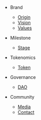 - Brand
  - [Origin](README.md?id=Origin)
  - [Vision](README.md?id=Vision)
  - [Values](README.md?id=Values)

- Milestone
  - [Stage](Milestone.md)

- Tokenomics
  - [Token](Tokenomics.md)

- Governance
  - [DAO](Governance.md)
  
- Community
  - [Media](Community.md?id=Media)
  - [Contact](Community.md?id=Contact)
